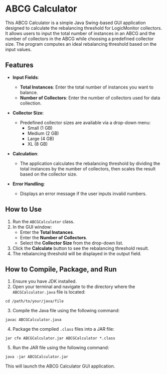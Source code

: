 # ABCG Calculator

This ABCG Calculator is a simple Java Swing-based GUI application designed to calculate the rebalancing threshold for LogicMonitor collectors. It allows users to input the total number of instances in an ABCG and the number of collectors in the ABCG while choosing a predefined collector size. The program computes an ideal rebalancing threshold based on the input values.

## Features

- **Input Fields**:
  - **Total Instances**: Enter the total number of instances you want to balance.
  - **Number of Collectors**: Enter the number of collectors used for data collection.
  
- **Collector Size**:
  - Predefined collector sizes are available via a drop-down menu:
    - Small (1 GB)
    - Medium (2 GB)
    - Large (4 GB)
    - XL (8 GB)

- **Calculation**:
  - The application calculates the rebalancing threshold by dividing the total instances by the number of collectors, then scales the result based on the collector size.

- **Error Handling**:
  - Displays an error message if the user inputs invalid numbers.

## How to Use

1. Run the `ABCGCalculator` class.
2. In the GUI window:
   - Enter the **Total Instances**.
   - Enter the **Number of Collectors**.
   - Select the **Collector Size** from the drop-down list.
3. Click the **Calculate** button to see the rebalancing threshold result.
4. The rebalancing threshold will be displayed in the output field.

## How to Compile, Package, and Run

1. Ensure you have JDK installed.
2. Open your terminal and navigate to the directory where the `ABCGCalculator.java` file is located:

```cd /path/to/your/java/file```

3. Compile the Java file using the following command:

```javac ABCGCalculator.java```

4. Package the compiled `.class` files into a JAR file:

```jar cfe ABCGCalculator.jar ABCGCalculator *.class```

5. Run the JAR file using the following command:

```java -jar ABCGCalculator.jar```

This will launch the ABCG Calculator GUI application.
